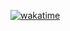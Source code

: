 

[![wakatime](https://wakatime.com/badge/user/55e8def1-416e-4f8e-832c-da699b482158.svg)](https://wakatime.com/@55e8def1-416e-4f8e-832c-da699b482158)

